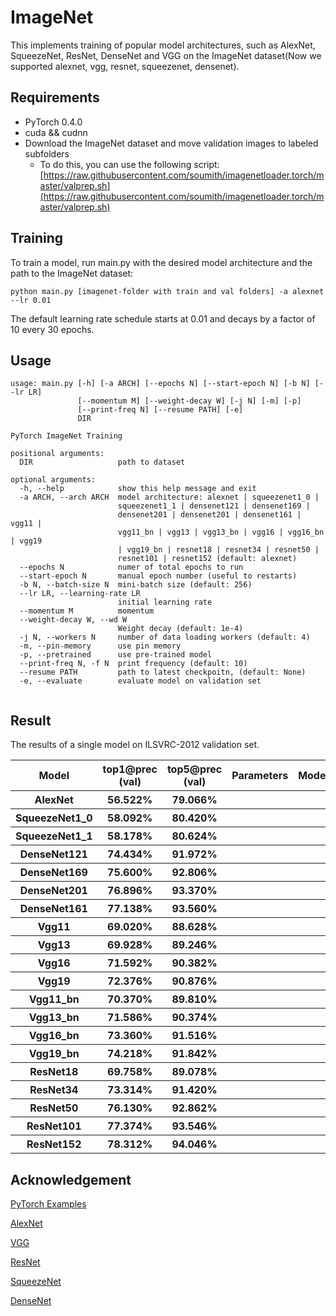 # ImageNet

This implements training of popular model architectures, such as AlexNet, SqueezeNet, ResNet, DenseNet and VGG on the ImageNet dataset(Now we supported alexnet, vgg, resnet, squeezenet, densenet).


## Requirements

* PyTorch 0.4.0
* cuda && cudnn
* Download the ImageNet dataset and move validation images to labeled subfolders
  * To do this, you can use the following script:
  [https://raw.githubusercontent.com/soumith/imagenetloader.torch/master/valprep.sh](https://raw.githubusercontent.com/soumith/imagenetloader.torch/master/valprep.sh)
 

## Training
To train a model, run main.py with the desired model architecture and the path to the ImageNet dataset:

```
python main.py [imagenet-folder with train and val folders] -a alexnet --lr 0.01
```

The default learning rate schedule starts at 0.01 and decays by a factor of 10 every 30 epochs. 

## Usage
```
usage: main.py [-h] [-a ARCH] [--epochs N] [--start-epoch N] [-b N] [--lr LR]
               [--momentum M] [--weight-decay W] [-j N] [-m] [-p]
               [--print-freq N] [--resume PATH] [-e]
               DIR

PyTorch ImageNet Training

positional arguments:
  DIR                   path to dataset

optional arguments:
  -h, --help            show this help message and exit
  -a ARCH, --arch ARCH  model architecture: alexnet | squeezenet1_0 |
                        squeezenet1_1 | densenet121 | densenet169 |
                        densenet201 | densenet201 | densenet161 | vgg11 |
                        vgg11_bn | vgg13 | vgg13_bn | vgg16 | vgg16_bn | vgg19
                        | vgg19_bn | resnet18 | resnet34 | resnet50 |
                        resnet101 | resnet152 (default: alexnet)
  --epochs N            numer of total epochs to run
  --start-epoch N       manual epoch number (useful to restarts)
  -b N, --batch-size N  mini-batch size (default: 256)
  --lr LR, --learning-rate LR
                        initial learning rate
  --momentum M          momentum
  --weight-decay W, --wd W
                        Weight decay (default: 1e-4)
  -j N, --workers N     number of data loading workers (default: 4)
  -m, --pin-memory      use pin memory
  -p, --pretrained      use pre-trained model
  --print-freq N, -f N  print frequency (default: 10)
  --resume PATH         path to latest checkpoitn, (default: None)
  -e, --evaluate        evaluate model on validation set


```


## Result

The results of a single model on ILSVRC-2012 validation set.

<table>
    <tr>
        <th>Model</th>
        <th>top1@prec (val)</th>
        <th>top5@prec (val)</th>
	<th>Parameters</th>
	<th>ModelSize(MB)</th>
    </tr>
    <tr>
        <th>AlexNet</th>
        <th>56.522%</th>
        <th>79.066%</th>
        <th></th>
        <th>244</th>
    </tr>
    <tr>
        <th>SqueezeNet1_0</th>
        <th>58.092%</th>
        <th>80.420%</th>
        <th></th>
        <th>5</th>
    </tr>
    <tr>
        <th>SqueezeNet1_1</th>
        <th>58.178%</th>
        <th>80.624%</th>
        <th></th>
        <th>5</th>
    </tr>
    <tr>
        <th>DenseNet121</th>
        <th>74.434%</th>
        <th>91.972%</th>
        <th></th>
        <th>32</th>
    </tr>
    <tr>
        <th>DenseNet169</th>
        <th>75.600%</th>
        <th>92.806%</th>
        <th></th>
        <th>57</th>
    </tr>
    <tr>
        <th>DenseNet201</th>
        <th>76.896%</th>
        <th>93.370%</th>
        <th></th>
        <th>81</th>
    </tr>
    <tr>
        <th>DenseNet161</th>
        <th>77.138%</th>
        <th>93.560%</th>
        <th></th>
        <th>116</th>
    </tr>
    <tr>
        <th>Vgg11</th>
        <th>69.020%</th>
        <th>88.628%</th>
        <th></th>
        <th>532</th>
    </tr>
    <tr>
        <th>Vgg13</th>
        <th>69.928%</th>
        <th>89.246%</th>
        <th></th>
        <th>532</th>
    </tr>
    <tr>
        <th>Vgg16</th>
        <th>71.592%</th>
        <th>90.382%</th>
        <th></th>
        <th>554</th>
    </tr>
    <tr>
        <th>Vgg19</th>
        <th>72.376%</th>
        <th>90.876%</th>
        <th></th>
        <th>574</th>
    </tr>
    <tr>
        <th>Vgg11_bn</th>
        <th>70.370%</th>
        <th>89.810%</th>
        <th></th>
        <th>532</th>
    </tr>
    <tr>
        <th>Vgg13_bn</th>
        <th>71.586%</th>
        <th>90.374%</th>
        <th></th>
        <th>532</th>
    </tr>
    <tr>
        <th>Vgg16_bn</th>
        <th>73.360%</th>
        <th>91.516%</th>
        <th></th>
        <th>554</th>
    </tr>
    <tr>
        <th>Vgg19_bn</th>
        <th>74.218%</th>
        <th>91.842%</th>
        <th></th>
        <th>574</th>
    </tr>
    <tr>
        <th>ResNet18</th>
        <th>69.758%</th>
        <th>89.078%</th>
        <th></th>
        <th>47</th>
    </tr>
    <tr>
        <th>ResNet34</th>
        <th>73.314%</th>
        <th>91.420%</th>
        <th></th>
        <th>87</th>
    </tr>
    <tr>
        <th>ResNet50</th>
        <th>76.130%</th>
        <th>92.862%</th>
        <th></th>
        <th>103</th>
    </tr>
    <tr>
        <th>ResNet101</th>
        <th>77.374%</th>
        <th>93.546%</th>
        <th></th>
        <th>179</th>
    </tr>
    <tr>
        <th>ResNet152</th>
        <th>78.312%</th>
        <th>94.046%</th>
        <th></th>
        <th>242</th>
    </tr>
</table>

## Acknowledgement

[PyTorch Examples](https://github.com/pytorch/examples/tree/master/imagenet)

[AlexNet](https://papers.nips.cc/paper/4824-imagenet-classification-with-deep-convolutional-neural-networks.pdf)

[VGG](https://arxiv.org/abs/1409.1556)

[ResNet](https://arxiv.org/abs/1512.03385)

[SqueezeNet](https://arxiv.org/abs/1602.07360)

[DenseNet](https://arxiv.org/pdf/1608.06993.pdf)
